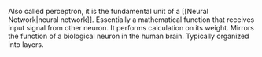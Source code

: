 Also called perceptron, it is the fundamental unit of a [[Neural Network|neural network]].
Essentially a mathematical function that receives input signal from other neuron.
It performs calculation on its weight.
Mirrors the function of a biological neuron in the human brain.
Typically organized into layers.
